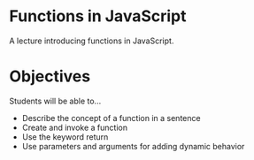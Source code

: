 # Functions in JavaScript
A lecture introducing functions in JavaScript.

# Objectives
Students will be able to...

- Describe the concept of a function in a sentence
- Create and invoke a function 
- Use the keyword return 
- Use parameters and arguments for adding dynamic behavior